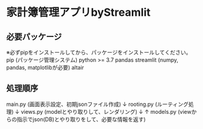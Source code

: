 # 家計簿管理アプリbyStreamlit

## 必要パッケージ

※必ずpipをインストールしてから、パッケージをインストールしてください。
pip (パッケージ管理システム)
python >= 3.7
pandas
streamlit (numpy, pandas, matplotlibが必要)
altair

## 処理順序

main.py (画面表示設定、初期jsonファイル作成)
↓
rooting.py (ルーティング処理)
↓
views.py (modelとやり取りして、レンダリング)
↓ ↑
models.py (viewからの指示でjson(DB)とやり取りをして、必要な情報を返す)
